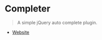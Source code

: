 # Completer

> A simple jQuery auto complete plugin.

- [Website](https://fengyuanchen.github.io/completer)

